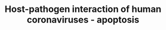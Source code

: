 ---
annotations:
- type: Pathway Ontology
  value: apoptotic cell death pathway
- type: Disease Ontology
  value: severe acute respiratory syndrome
- type: Disease Ontology
  value: viral infectious disease
- type: Pathway Ontology
  value: disease pathway
authors:
- Fehrhart
- MaintBot
- AlexanderPico
- Egonw
- NhungP
- Eweitz
communities:
- COVID19
description: This pathway describes the induction and modulation of the apoptosis
  system during human coronavirus infection. The information is based on the review
  of Fung and Liu [10.1146/annurev-micro-020518-115759]. Apoptosis is a highly controlled
  form of cell death that can be initiated by several internal (DNA damage) and external
  factors (T-cell death signal). There are some indications that induction of apoptosis
  in immune cells contribute to the suppression of the host immune system in some
  human coronavirus infections [10.1128/JVI.00269-12]. SARS-CoV induces caspase-dependent
  apoptosis by interfering with prosurvival BCL proteins (BCL2, BCL2L1, MCL1) and
  AKT1 and uses the apoptosis induced cell deconstruction it for replication, although
  it seems not to be depending on this mechanism for replication [10.1016/j.virusres.2014.09.016].
last-edited: 2021-05-08
organisms:
- Homo sapiens
redirect_from:
- /index.php/Pathway:WP4864
- /instance/WP4864
schema-jsonld:
- '@context': https://schema.org/
  '@id': https://wikipathways.github.io/pathways/WP4864.html
  '@type': Dataset
  creator:
    '@type': Organization
    name: WikiPathways
  description: This pathway describes the induction and modulation of the apoptosis
    system during human coronavirus infection. The information is based on the review
    of Fung and Liu [10.1146/annurev-micro-020518-115759]. Apoptosis is a highly controlled
    form of cell death that can be initiated by several internal (DNA damage) and
    external factors (T-cell death signal). There are some indications that induction
    of apoptosis in immune cells contribute to the suppression of the host immune
    system in some human coronavirus infections [10.1128/JVI.00269-12]. SARS-CoV induces
    caspase-dependent apoptosis by interfering with prosurvival BCL proteins (BCL2,
    BCL2L1, MCL1) and AKT1 and uses the apoptosis induced cell deconstruction it for
    replication, although it seems not to be depending on this mechanism for replication
    [10.1016/j.virusres.2014.09.016].
  keywords:
  - FASLG
  - S
  - 8a
  - MCL1
  - CASP7
  - AKT1
  - TNF
  - BID
  - infection
  - Cytochrome C
  - MAPK14
  - Apoptosis
  - FADD
  - BBC3
  - MAPK12
  - 3a
  - APAF1
  - E
  - 3b
  - 9b
  - tBID
  - N
  - Apoptosome
  - BAD
  - CASP8
  - OC43 infection
  - '6'
  - BCL2L11
  - M
  - 7a
  - BAX
  - CASP3
  - MAPK13
  - BCL2L1
  - OC43
  - BCL2
  - MAPK11
  - CASP9
  license: CC0
  name: Host-pathogen interaction of human coronaviruses - apoptosis
seo: CreativeWork
title: Host-pathogen interaction of human coronaviruses - apoptosis
wpid: WP4864
---
